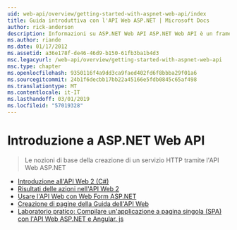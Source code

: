 ```yaml
---
uid: web-api/overview/getting-started-with-aspnet-web-api/index
title: Guida introduttiva con l'API Web ASP.NET | Microsoft Docs
author: rick-anderson
description: Informazioni su ASP.NET Web API ASP.NET Web API è un framework che rende più semplice compilare servizi HTTP che soddisfano una vasta gamma di client, inclusi i browser...
ms.author: riande
ms.date: 01/17/2012
ms.assetid: a36e178f-de46-46d9-b150-61fb3ba1b4d3
msc.legacyurl: /web-api/overview/getting-started-with-aspnet-web-api
msc.type: chapter
ms.openlocfilehash: 9350116f4a9dd3ca9faed402fd6f8bbba29f01a6
ms.sourcegitcommit: 24b1f6decbb17bb22a45166e5fdb0845c65af498
ms.translationtype: MT
ms.contentlocale: it-IT
ms.lasthandoff: 03/01/2019
ms.locfileid: "57019328"
---
```

<a name="getting-started-with-aspnet-web-api"></a>Introduzione a ASP.NET Web API
====================
> Le nozioni di base della creazione di un servizio HTTP tramite l'API Web ASP.NET


- [Introduzione all'API Web 2 (C#)](tutorial-your-first-web-api.md)
- [Risultati delle azioni nell'API Web 2](action-results.md)
- [Usare l'API Web con Web Form ASP.NET](using-web-api-with-aspnet-web-forms.md)
- [Creazione di pagine della Guida dell'API Web](creating-api-help-pages.md)
- [Laboratorio pratico: Compilare un'applicazione a pagina singola (SPA) con l'API Web ASP.NET e Angular. js](build-a-single-page-application-spa-with-aspnet-web-api-and-angularjs.md)
